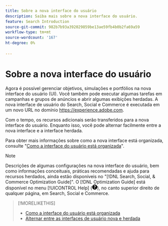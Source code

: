 ```yaml
---
title: Sobre a nova interface do usuário
description: Saiba mais sobre a nova interface do usuário.
feature: Search Introduction
source-git-commit: 982b7b93a392029859be13ae59fb4b0b2fa69a59
workflow-type: tm+mt
source-wordcount: '167'
ht-degree: 0%

---
```


# Sobre a nova interface do usuário

Agora é possível gerenciar objetivos, simulações e portfólios na nova interface do usuário (UI). Você também pode executar algumas tarefas em campanhas e grupos de anúncios e abrir algumas exibições herdadas. A nova interface de usuário do Search, Social e Commerce é executada em um novo URL no domínio https://experience.adobe.com.

Com o tempo, os recursos adicionais serão transferidos para a nova interface do usuário. Enquanto isso, você pode alternar facilmente entre a nova interface e a interface herdada.

Para obter mais informações sobre como a nova interface está organizada, consulte &quot;[Como a interface do usuário está organizada](/help/search-social-commerce/getting-started/user-interface.md)&quot;.

>[!NOTE]
>
>Descrições de algumas configurações na nova interface do usuário, bem como informações conceituais, práticas recomendadas e ajuda para recursos herdados, ainda estão disponíveis no &quot;[!DNL Search, Social, & Commerce Optimization Guide]&quot;. O [!DNL Optimization Guide] está disponível no menu [!UICONTROL Help] (![Menu Ajuda](/help/search-social-commerce/assets/help-main-menu.png "Menu Ajuda")), no canto superior direito de qualquer página, em Search, Social e Commerce.

>[!MORELIKETHIS]
>
>* [Como a interface do usuário está organizada](/help/search-social-commerce/getting-started/user-interface.md)
>* [Alternar entre as interfaces de usuário nova e herdada](/help/search-social-commerce/getting-started/ui-switch.md)
